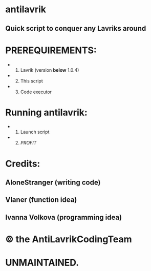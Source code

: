 # antilavrik

## Quick script to conquer any Lavriks around

# PREREQUIREMENTS: 
 - 1. Lavrik (version __below__ 1.0.4)
 - 2. This script
 - 3. Code executor
 
# Running antilavrik: 

- 1) Launch script
- 2) $PROFIT$

# Credits: 

 ## AloneStranger (writing code)
 ## Vlaner (function idea)
 ## Ivanna Volkova (programming idea)
 
# © the AntiLavrikCodingTeam
# UNMAINTAINED.
